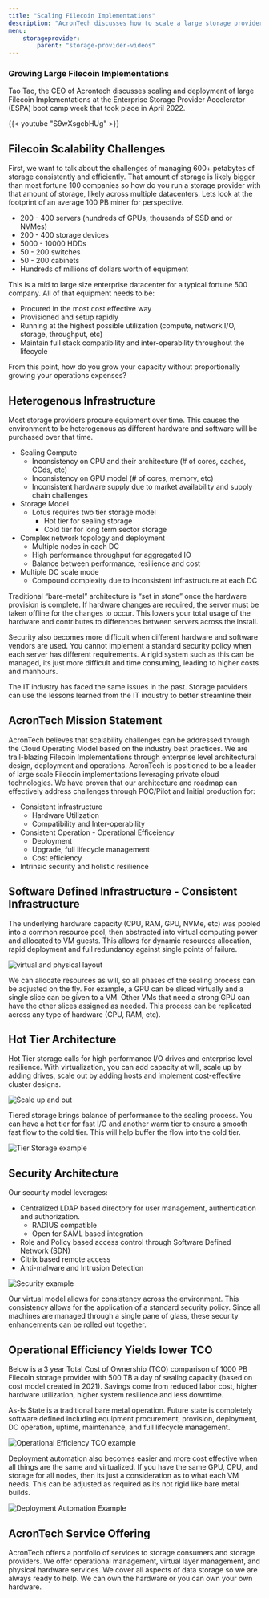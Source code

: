 ```yaml
---
title: "Scaling Filecoin Implementations"
description: "AcronTech discusses how to scale a large storage provider operation"
menu:
    storageprovider:
        parent: "storage-provider-videos"
---
```


### Growing Large Filecoin Implementations

Tao Tao, the CEO of Acrontech discusses scaling and deployment of large Filecoin Implementations at the Enterprise Storage Provider Accelerator (ESPA) boot camp week that took place in April 2022.

{{< youtube "S9wXsgcbHUg" >}}

## Filecoin Scalability Challenges

First, we want to talk about the challenges of managing 600+ petabytes of storage consistently and efficiently. That amount of storage is likely bigger than most fortune 100 companies so how do you run a storage provider with that amount of storage, likely across multiple datacenters. Lets look at the footprint of an average 100 PB miner for perspective. 

- 200 - 400 servers (hundreds of GPUs, thousands of SSD and or NVMes)
- 200 - 400 storage devices
- 5000 - 10000 HDDs
- 50 - 200 switches
- 50 - 200 cabinets
- Hundreds of millions of dollars worth of equipment

This is a mid to large size enterprise datacenter for a typical fortune 500 company. All of that equipment needs to be:

- Procured in the most cost effective way
- Provisioned and setup rapidly
- Running at the highest possible utilization (compute, network I/O, storage, throughput, etc)
- Maintain full stack compatibility and inter-operability throughout the lifecycle

From this point, how do you grow your capacity without proportionally growing your operations expenses? 

## Heterogenous Infrastructure

Most storage providers procure equipment over time. This causes the environment to be heterogenous as different hardware and software will be purchased over that time. 

- Sealing Compute
    - Inconsistency on CPU and their architecture (# of cores, caches, CCds, etc)
    - Inconsistency on GPU model (# of cores, memory, etc)
    - Inconsistent hardware supply due to market availability and supply chain challenges
- Storage Model
    - Lotus requires two tier storage model
        - Hot tier for sealing storage
        - Cold tier for long term sector storage
- Complex network topology and deployment
    - Multiple nodes in each DC
    - High performance throughput for aggregated IO
    - Balance between performance, resilience and cost
- Multiple DC scale mode
    - Compound complexity due to inconsistent infrastructure at each DC

Traditional “bare-metal” architecture is “set in stone” once the hardware provision is complete. If hardware changes are required, the server must be taken offline for the changes to occur. This lowers your total usage of the hardware and contributes to differences between servers across the install. 

Security also becomes more difficult when different hardware and software vendors are used. You cannot implement a standard security policy when each server has different requirements. A rigid system such as this can be managed, its just more difficult and time consuming, leading to higher costs and manhours. 

The IT industry has faced the same issues in the past. Storage providers can use the lessons learned from the IT industry to better streamline their 

## AcronTech Mission Statement

AcronTech believes that scalability challenges can be addressed through the Cloud Operating Model based on the industry best practices. We are trail-blazing Filecoin Implementations through enterprise level architectural design, deployment and operations. AcronTech is positioned to be a leader of large scale Filecoin implementations leveraging private cloud technologies. We have proven that our architecture and roadmap can effectively address challenges through POC/Pilot and Initial production for:

- Consistent infrastructure
    - Hardware Utilization
    - Compatibility and Inter-operability
- Consistent Operation - Operational Efficeiency
    - Deployment
    - Upgrade, full lifecycle management
    - Cost efficiency
- Intrinsic security and holistic resilience

## Software Defined Infrastructure - Consistent Infrastructure

The underlying hardware capacity (CPU, RAM, GPU, NVMe, etc) was pooled into a common resource pool, then abstracted into virtual computing power and allocated to VM guests. This allows for dynamic resources allocation, rapid deployment and full redundancy against single points of failure.  

![virtual and physical layout](1.png)

We can allocate resources as will, so all phases of the sealing process can be adjusted on the fly. For example, a GPU can be sliced virtually and a single slice can be given to a VM. Other VMs that need a strong GPU can have the other slices assigned as needed. This process can be replicated across any type of hardware (CPU, RAM, etc).

## Hot Tier Architecture

Hot Tier storage calls for high performance I/O drives and enterprise level resilience. With virtualization, you can add capacity at will, scale up by adding drives, scale out by adding hosts and implement cost-effective cluster designs. 

![Scale up and out](2.png)

Tiered storage brings balance of performance to the sealing process. You can have a hot tier for fast I/O and another warm tier to ensure a smooth fast flow to the cold tier. This will help buffer the flow into the cold tier.

![Tier Storage example](3.png)

## Security Architecture

Our security model leverages:

- Centralized LDAP based directory for user management, authentication and authorization.
    - RADIUS compatible
    - Open for SAML based integration
- Role and Policy based access control through Software Defined Network (SDN)
- Citrix based remote access
- Anti-malware and Intrusion Detection

![Security example](4.png)

Our virtual model allows for consistency across the environment. This consistency allows for the application of a standard security policy. Since all machines are managed through a single pane of glass, these security enhancements can be rolled out together. 

## Operational Efficiency Yields lower TCO

Below is a 3 year Total Cost of Ownership (TCO) comparison of 1000 PB Filecoin storage provider with 500 TB a day of sealing capacity (based on cost model created in 2021). Savings come from reduced labor cost, higher hardware utilization, higher system resilience and less downtime. 

As-Is State is a traditional bare metal operation. Future state is completely software defined including equipment procurement, provision, deployment, DC operation, uptime, maintenance, and full lifecycle management. 

![Operational Efficiency TCO example](5.png)

Deployment automation also becomes easier and more cost effective when all things are the same and virtualized. If you have the same GPU, CPU, and storage for all nodes, then its just a consideration as to what each VM needs. This can be adjusted as required as its not rigid like bare metal builds.

![Deployment Automation Example](6.png)

## AcronTech Service Offering

AcronTech offers a portfolio of services to storage consumers and storage providers. We offer operational management, virtual layer management, and physical hardware services. We cover all aspects of data storage so we are always ready to help. We can own the hardware or you can own your own hardware.
